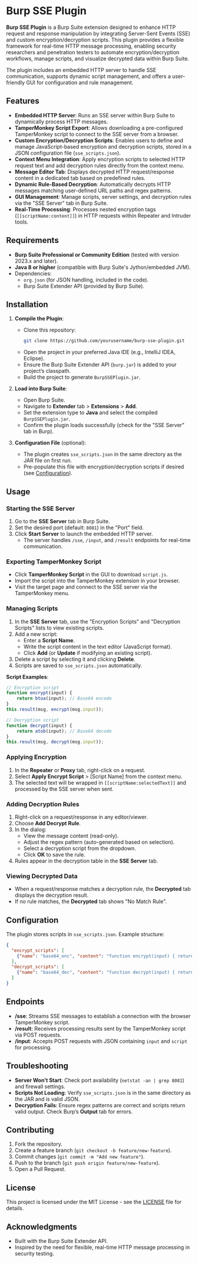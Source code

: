 # Burp SSE Plugin

**Burp SSE Plugin** is a Burp Suite extension designed to enhance HTTP request and response manipulation by integrating Server-Sent Events (SSE) and custom encryption/decryption scripts. This plugin provides a flexible framework for real-time HTTP message processing, enabling security researchers and penetration testers to automate encryption/decryption workflows, manage scripts, and visualize decrypted data within Burp Suite.

The plugin includes an embedded HTTP server to handle SSE communication, supports dynamic script management, and offers a user-friendly GUI for configuration and rule management.

## Features

- **Embedded HTTP Server**: Runs an SSE server within Burp Suite to dynamically process HTTP messages.
- **TamperMonkey Script Export**: Allows downloading a pre-configured TamperMonkey script to connect to the SSE server from a browser.
- **Custom Encryption/Decryption Scripts**: Enables users to define and manage JavaScript-based encryption and decryption scripts, stored in a JSON configuration file (`sse_scripts.json`).
- **Context Menu Integration**: Apply encryption scripts to selected HTTP request text and add decryption rules directly from the context menu.
- **Message Editor Tab**: Displays decrypted HTTP request/response content in a dedicated tab based on predefined rules.
- **Dynamic Rule-Based Decryption**: Automatically decrypts HTTP messages matching user-defined URL paths and regex patterns.
- **GUI Management**: Manage scripts, server settings, and decryption rules via the "SSE Server" tab in Burp Suite.
- **Real-Time Processing**: Processes nested encryption tags (`[[scriptName:content]]`) in HTTP requests within Repeater and Intruder tools.

## Requirements

- **Burp Suite Professional or Community Edition** (tested with version 2023.x and later).
- **Java 8 or higher** (compatible with Burp Suite's Jython/embedded JVM).
- Dependencies:
  - `org.json` (for JSON handling, included in the code).
  - Burp Suite Extender API (provided by Burp Suite).

## Installation

1. **Compile the Plugin**:
   - Clone this repository:
     ```bash
     git clone https://github.com/yourusername/burp-sse-plugin.git
     ```
   - Open the project in your preferred Java IDE (e.g., IntelliJ IDEA, Eclipse).
   - Ensure the Burp Suite Extender API (`burp.jar`) is added to your project’s classpath.
   - Build the project to generate `BurpSSEPlugin.jar`.

2. **Load into Burp Suite**:
   - Open Burp Suite.
   - Navigate to **Extender** tab > **Extensions** > **Add**.
   - Set the extension type to **Java** and select the compiled `BurpSSEPlugin.jar`.
   - Confirm the plugin loads successfully (check for the "SSE Server" tab in Burp).

3. **Configuration File** (optional):
   - The plugin creates `sse_scripts.json` in the same directory as the JAR file on first run.
   - Pre-populate this file with encryption/decryption scripts if desired (see [Configuration](#configuration)).

## Usage

### Starting the SSE Server
1. Go to the **SSE Server** tab in Burp Suite.
2. Set the desired port (default: `8081`) in the "Port" field.
3. Click **Start Server** to launch the embedded HTTP server.
   - The server handles `/sse`, `/input`, and `/result` endpoints for real-time communication.

### Exporting TamperMonkey Script
- Click **TamperMonkey Script** in the GUI to download `script.js`.
- Import the script into the TamperMonkey extension in your browser.
- Visit the target page and connect to the SSE server via the TamperMonkey menu.

### Managing Scripts
1. In the **SSE Server** tab, use the "Encryption Scripts" and "Decryption Scripts" lists to view existing scripts.
2. Add a new script:
   - Enter a **Script Name**.
   - Write the script content in the text editor (JavaScript format).
   - Click **Add** (or **Update** if modifying an existing script).
3. Delete a script by selecting it and clicking **Delete**.
4. Scripts are saved to `sse_scripts.json` automatically.

**Script Examples**:
```javascript
// Encryption script
function encrypt(input) {
    return btoa(input); // Base64 encode
}
this.result(msg, encrypt(msg.input));
```

```javascript
// Decryption script
function decrypt(input) {
    return atob(input); // Base64 decode
}
this.result(msg, decrypt(msg.input));
```

### Applying Encryption
1. In the **Repeater** or **Proxy** tab, right-click on a request.
2. Select **Apply Encrypt Script** > [Script Name] from the context menu.
3. The selected text will be wrapped in `[[scriptName:selectedText]]` and processed by the SSE server when sent.

### Adding Decryption Rules
1. Right-click on a request/response in any editor/viewer.
2. Choose **Add Decrypt Rule**.
3. In the dialog:
   - View the message content (read-only).
   - Adjust the regex pattern (auto-generated based on selection).
   - Select a decryption script from the dropdown.
   - Click **OK** to save the rule.
4. Rules appear in the decryption table in the **SSE Server** tab.

### Viewing Decrypted Data
- When a request/response matches a decryption rule, the **Decrypted** tab displays the decryption result.
- If no rule matches, the **Decrypted** tab shows "No Match Rule".

## Configuration

The plugin stores scripts in `sse_scripts.json`. Example structure:
```json
{
  "encrypt_scripts": [
    {"name": "base64_enc", "content": "function encrypt(input) { return btoa(input); } this.result(msg, encrypt(msg.input));"}
  ],
  "decrypt_scripts": [
    {"name": "base64_dec", "content": "function decrypt(input) { return atob(input); } this.result(msg, decrypt(msg.input));"}
  ]
}
```

## Endpoints

- **/sse**: Streams SSE messages to establish a connection with the browser TamperMonkey script.
- **/result**: Receives processing results sent by the TamperMonkey script via POST requests.
- **/input**: Accepts POST requests with JSON containing `input` and `script` for processing.

## Troubleshooting

- **Server Won’t Start**: Check port availability (`netstat -an | grep 8081`) and firewall settings.
- **Scripts Not Loading**: Verify `sse_scripts.json` is in the same directory as the JAR and is valid JSON.
- **Decryption Fails**: Ensure regex patterns are correct and scripts return valid output. Check Burp’s **Output** tab for errors.

## Contributing

1. Fork the repository.
2. Create a feature branch (`git checkout -b feature/new-feature`).
3. Commit changes (`git commit -m "Add new feature"`).
4. Push to the branch (`git push origin feature/new-feature`).
5. Open a Pull Request.

## License

This project is licensed under the MIT License - see the [LICENSE](LICENSE) file for details.

## Acknowledgments

- Built with the Burp Suite Extender API.
- Inspired by the need for flexible, real-time HTTP message processing in security testing.

